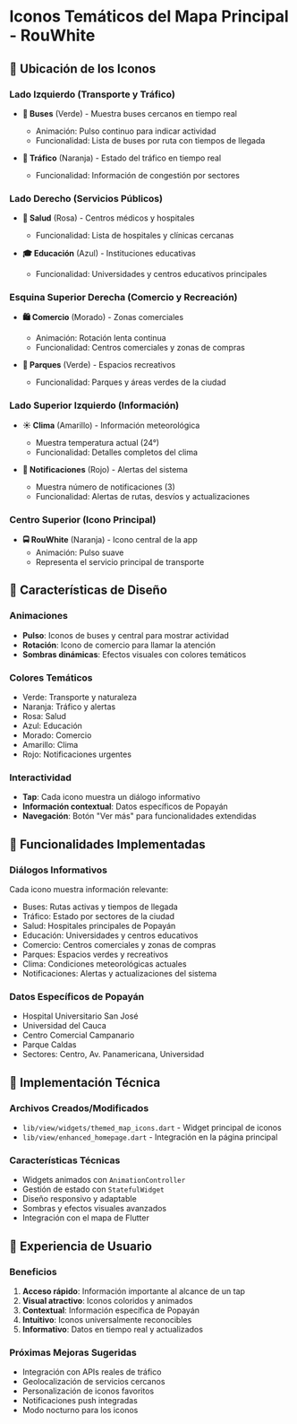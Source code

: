 # Iconos Temáticos del Mapa Principal - RouWhite

## 📍 Ubicación de los Iconos

### Lado Izquierdo (Transporte y Tráfico)

- **🚌 Buses** (Verde) - Muestra buses cercanos en tiempo real

  - Animación: Pulso continuo para indicar actividad
  - Funcionalidad: Lista de buses por ruta con tiempos de llegada

- **🚦 Tráfico** (Naranja) - Estado del tráfico en tiempo real
  - Funcionalidad: Información de congestión por sectores

### Lado Derecho (Servicios Públicos)

- **🏥 Salud** (Rosa) - Centros médicos y hospitales

  - Funcionalidad: Lista de hospitales y clínicas cercanas

- **🎓 Educación** (Azul) - Instituciones educativas
  - Funcionalidad: Universidades y centros educativos principales

### Esquina Superior Derecha (Comercio y Recreación)

- **🛍️ Comercio** (Morado) - Zonas comerciales

  - Animación: Rotación lenta continua
  - Funcionalidad: Centros comerciales y zonas de compras

- **🌳 Parques** (Verde) - Espacios recreativos
  - Funcionalidad: Parques y áreas verdes de la ciudad

### Lado Superior Izquierdo (Información)

- **☀️ Clima** (Amarillo) - Información meteorológica

  - Muestra temperatura actual (24°)
  - Funcionalidad: Detalles completos del clima

- **🔔 Notificaciones** (Rojo) - Alertas del sistema
  - Muestra número de notificaciones (3)
  - Funcionalidad: Alertas de rutas, desvíos y actualizaciones

### Centro Superior (Icono Principal)

- **🚍 RouWhite** (Naranja) - Icono central de la app
  - Animación: Pulso suave
  - Representa el servicio principal de transporte

## 🎨 Características de Diseño

### Animaciones

- **Pulso**: Iconos de buses y central para mostrar actividad
- **Rotación**: Icono de comercio para llamar la atención
- **Sombras dinámicas**: Efectos visuales con colores temáticos

### Colores Temáticos

- Verde: Transporte y naturaleza
- Naranja: Tráfico y alertas
- Rosa: Salud
- Azul: Educación
- Morado: Comercio
- Amarillo: Clima
- Rojo: Notificaciones urgentes

### Interactividad

- **Tap**: Cada icono muestra un diálogo informativo
- **Información contextual**: Datos específicos de Popayán
- **Navegación**: Botón "Ver más" para funcionalidades extendidas

## 🚀 Funcionalidades Implementadas

### Diálogos Informativos

Cada icono muestra información relevante:

- Buses: Rutas activas y tiempos de llegada
- Tráfico: Estado por sectores de la ciudad
- Salud: Hospitales principales de Popayán
- Educación: Universidades y centros educativos
- Comercio: Centros comerciales y zonas de compras
- Parques: Espacios verdes y recreativos
- Clima: Condiciones meteorológicas actuales
- Notificaciones: Alertas y actualizaciones del sistema

### Datos Específicos de Popayán

- Hospital Universitario San José
- Universidad del Cauca
- Centro Comercial Campanario
- Parque Caldas
- Sectores: Centro, Av. Panamericana, Universidad

## 🔧 Implementación Técnica

### Archivos Creados/Modificados

- `lib/view/widgets/themed_map_icons.dart` - Widget principal de iconos
- `lib/view/enhanced_homepage.dart` - Integración en la página principal

### Características Técnicas

- Widgets animados con `AnimationController`
- Gestión de estado con `StatefulWidget`
- Diseño responsivo y adaptable
- Sombras y efectos visuales avanzados
- Integración con el mapa de Flutter

## 📱 Experiencia de Usuario

### Beneficios

1. **Acceso rápido**: Información importante al alcance de un tap
2. **Visual atractivo**: Iconos coloridos y animados
3. **Contextual**: Información específica de Popayán
4. **Intuitivo**: Iconos universalmente reconocibles
5. **Informativo**: Datos en tiempo real y actualizados

### Próximas Mejoras Sugeridas

- Integración con APIs reales de tráfico
- Geolocalización de servicios cercanos
- Personalización de iconos favoritos
- Notificaciones push integradas
- Modo nocturno para los iconos

